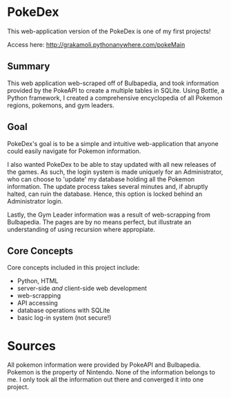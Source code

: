 # PokeDex
This web-application version of the PokeDex is one of my first projects! 

Access here: http://grakamoli.pythonanywhere.com/pokeMain

## Summary
This web application web-scraped off of Bulbapedia, and took information provided by the PokeAPI to create a multiple tables in SQLite. Using Bottle, a Python framework, I created a comprehensive encyclopedia of all Pokemon regions, pokemons, and gym leaders.

## Goal
PokeDex's goal is to be a simple and intuitive web-application that anyone could easily navigate for Pokemon information. 

I also wanted PokeDex to be able to stay updated with all new releases of the games. As such, the login system is made uniquely for an Administrator, who can choose to 'update' my database holding all the Pokemon information. The update process takes several minutes and, if abruptly halted, can ruin the database. Hence, this option is locked behind an Administrator login.

Lastly, the Gym Leader information was a result of web-scrapping from Bulbapedia. The pages are by no means perfect, but illustrate an understanding of using recursion where appropiate.

## Core Concepts
Core concepts included in this project include:
- Python, HTML
- server-side _and_ client-side web development
- web-scrapping
- API accessing
- database operations with SQLite
- basic log-in system (not secure!)

# Sources
All pokemon information were provided by PokeAPI and Bulbapedia. Pokemon is the property of Nintendo. None of the information belongs to me. I only took all the information out there and converged it into one project. 
